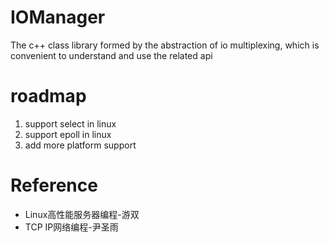 # IOManager
The c++ class library formed by the abstraction of io multiplexing, which is convenient to understand and use the related api

# roadmap
1. support select in linux
2. support epoll in linux
3. add more platform support


# Reference
* Linux高性能服务器编程-游双
* TCP IP网络编程-尹圣雨